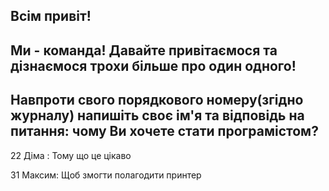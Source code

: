## Всім привіт!

## Ми - команда! Давайте привітаємося та дізнаємося трохи більше про один одного!

## Навпроти свого порядкового номеру(згідно журналу) напишіть своє ім'я та відповідь на питання: чому Ви хочете стати програмістом?

22 Діма : Тому що це цікаво

31 Максим: Щоб змогти полагодити принтер
